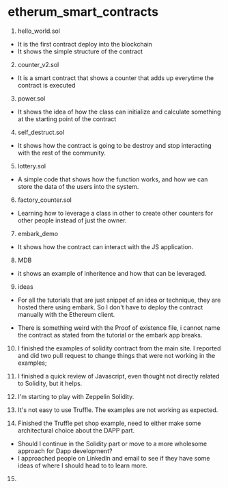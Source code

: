# etherum_smart_contracts

1. hello_world.sol
  - It is the first contract deploy into the blockchain
  - It shows the simple structure of the contract

2. counter_v2.sol
  - It is a smart contract that shows a counter that adds up everytime the contract is executed

3. power.sol
  - It shows the idea of how the class can initialize and calculate something at the starting point of the contract

4. self_destruct.sol
  - It shows how the contract is going to be destroy and stop interacting with the rest of the community.

5. lottery.sol
  - A simple code that shows how the function works, and how we can store the data of the users into the system.

6. factory_counter.sol
  - Learning how to leverage a class in other to create other counters for other people instead of just the owner.

7. embark_demo
  - It shows how the contract can interact with the JS application.

8. MDB
  - it shows an example of inheritence and how that can be leveraged.

9. ideas
  - For all the tutorials that are just snippet of an idea or technique, they are hosted there using embark. So I don't have to deploy the contract manually with the Ethereum client.
  * There is something weird with the Proof of existence file, i cannot name the contract as stated from the tutorial or the embark app breaks.

10. I finished the examples of solidity contract from the main site. I reported and did two pull request to change things that were not working in the examples;

11. I finished a quick review of Javascript, even thought not directly related to Solidity, but it helps.

12. I'm starting to play with Zeppelin Solidity.

13. It's not easy to use Truffle. The examples are not working as expected.

14. Finished the Truffle pet shop example, need to either make some architectural choice about the DAPP part.

  - Should I continue in the Solidity part or move to a more wholesome approach for Dapp development?
  - I approached people on LinkedIn and email to see if they have some ideas of where I should head to to learn more.

15.
